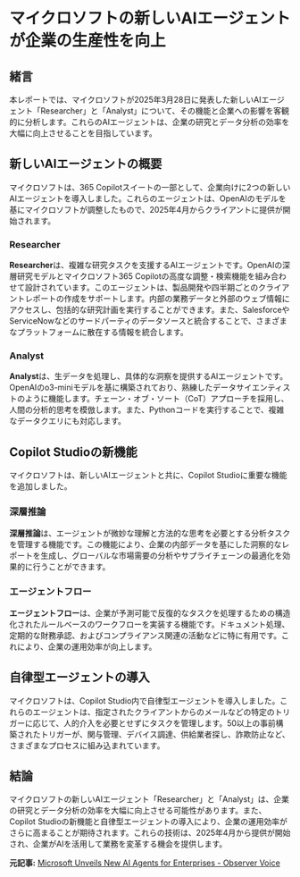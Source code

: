 # マイクロソフトの新しいAIエージェントが企業の生産性を向上

## 緒言

本レポートでは、マイクロソフトが2025年3月28日に発表した新しいAIエージェント「Researcher」と「Analyst」について、その機能と企業への影響を客観的に分析します。これらのAIエージェントは、企業の研究とデータ分析の効率を大幅に向上させることを目指しています。

## 新しいAIエージェントの概要

マイクロソフトは、365 Copilotスイートの一部として、企業向けに2つの新しいAIエージェントを導入しました。これらのエージェントは、OpenAIのモデルを基にマイクロソフトが調整したもので、2025年4月からクライアントに提供が開始されます。

### Researcher

**Researcher**は、複雑な研究タスクを支援するAIエージェントです。OpenAIの深層研究モデルとマイクロソフト365 Copilotの高度な調整・検索機能を組み合わせて設計されています。このエージェントは、製品開発や四半期ごとのクライアントレポートの作成をサポートします。内部の業務データと外部のウェブ情報にアクセスし、包括的な研究計画を実行することができます。また、SalesforceやServiceNowなどのサードパーティのデータソースと統合することで、さまざまなプラットフォームに散在する情報を統合します。

### Analyst

**Analyst**は、生データを処理し、具体的な洞察を提供するAIエージェントです。OpenAIのo3-miniモデルを基に構築されており、熟練したデータサイエンティストのように機能します。チェーン・オブ・ソート（CoT）アプローチを採用し、人間の分析的思考を模倣します。また、Pythonコードを実行することで、複雑なデータクエリにも対応します。

## Copilot Studioの新機能

マイクロソフトは、新しいAIエージェントと共に、Copilot Studioに重要な機能を追加しました。

### 深層推論

**深層推論**は、エージェントが微妙な理解と方法的な思考を必要とする分析タスクを管理する機能です。この機能により、企業の内部データを基にした洞察的なレポートを生成し、グローバルな市場需要の分析やサプライチェーンの最適化を効果的に行うことができます。

### エージェントフロー

**エージェントフロー**は、企業が予測可能で反復的なタスクを処理するための構造化されたルールベースのワークフローを実装する機能です。ドキュメント処理、定期的な財務承認、およびコンプライアンス関連の活動などに特に有用です。これにより、企業の運用効率が向上します。

## 自律型エージェントの導入

マイクロソフトは、Copilot Studio内で自律型エージェントを導入しました。これらのエージェントは、指定されたクライアントからのメールなどの特定のトリガーに応じて、人的介入を必要とせずにタスクを管理します。50以上の事前構築されたトリガーが、関与管理、デバイス調達、供給業者探し、詐欺防止など、さまざまなプロセスに組み込まれています。

## 結論

マイクロソフトの新しいAIエージェント「Researcher」と「Analyst」は、企業の研究とデータ分析の効率を大幅に向上させる可能性があります。また、Copilot Studioの新機能と自律型エージェントの導入により、企業の運用効率がさらに高まることが期待されます。これらの技術は、2025年4月から提供が開始され、企業がAIを活用して業務を変革する機会を提供します。

**元記事:** [Microsoft Unveils New AI Agents for Enterprises - Observer Voice](https://observervoice.com/microsoft-unveils-new-ai-agents-for-enterprises-106086/)